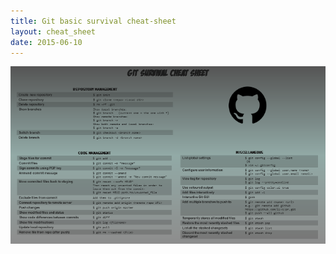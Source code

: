 ```yaml
---
title: Git basic survival cheat-sheet
layout: cheat_sheet
date: 2015-06-10
---
```


[![](/assets/images/cheat-sheets/GIT-small.png)](/assets/images/cheat-sheets/GIT.png)
